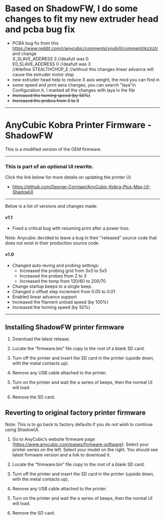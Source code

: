 # Based on ShadowFW, I do some changes to fit my new extruder head and pcba bug fix
* PCBA bug fix from this https://www.reddit.com/r/anycubic/comments/ynvbj0/comment/jkzzjzt/<br />
  and change   <br />
  X_SLAVE_ADDRESS 3 //deafult was 0<br />
  E0_SLAVE_ADDRESS 0 //deafult was 3<br />
    //#define STEALTHCHOP_E //without this changes linear advance will cause the extruder motor stop
* new extruder head help to reduce X axis weight, the mod you can find in
* some speed and print aera changes, you can search "laya"in Configuration.h, I marked all the changes with laya in the file
* ~~Increased the homing speed (by 50%)~~
* ~~Increased the probes from 2 to 3~~

- - - -
 
 # AnyCubic Kobra Printer Firmware - ShadowFW

This is a modified version of the OEM firmware.

- - - -

### This is part of an optional UI rewrite.
Click the link below for more details on updating the printer UI.<br />
* https://github.com/George-Corrigan/AnyCubic-Kobra-Plus-Max-UI-ShadowUI

- - - -

Below is a list of versions and changes made:

#### v1.1
* Fixed a critical bug with resuming print after a power loss.

Note: Anycubic decided to leave a bug in their "released" source code that does not exist in their production source code.


#### v1.0
* Changed auto-leving and probing settings:
   * Increased the probing grid from 3x3 to 5x5
   * Increased the probes from 2 to 3
   * Increased the temp from 120/60 to 200/70
* Change startup beeps to a single beep.
* Changed z-offset step increment from 0.05 to 0.01
* Enabled linear advance support
* Increased the filament unload speed (by 100%)
* Increased the homing speed (by 50%)

- - - -

## Installing ShadowFW printer firmware

1. Download the latest release.

2. Locate the “firmware.bin” file copy to the root of a blank SD card.

3. Turn off the printer and insert the SD card in the printer (upside down, with the metal contacts up).

4. Remove any USB cable attached to the printer.

5. Turn on the printer and wait the a series of beeps, then the normal UI will load.

6. Remove the SD card.


## Reverting to original factory printer firmware

Note: This is to go back to factory defaults if you do not wish to continue using ShadowUI.

1. Go to AnyCubic’s website firmware page [https://www.anycubic.com/pages/firmware-software]. Select your printer series on the left. Select your model on the right. You should see latest firmware version and a link to download it.

2. Locate the “firmware.bin” file copy to the root of a blank SD card.

3. Turn off the printer and insert the SD card in the printer (upside down, with the metal contacts up).

4. Remove any USB cable attached to the printer.

5. Turn on the printer and wait the a series of beeps, then the normal UI will load.

6. Remove the SD card.
